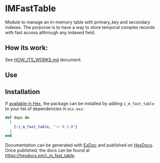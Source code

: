 # IMFastTable

Module to manage an in-memory table with primary_key and secondary indexes. The porporse is to have
a way to store temporal complex records with fast access althrough any indexed field.

## How its work:

See [HOW_ITS_WORKS.md](HOW_ITS_WORKS.md) document.

## Use

## Installation

If [available in Hex](https://hex.pm/docs/publish), the package can be installed
by adding `i_m_fast_table` to your list of dependencies in `mix.exs`:

```elixir
def deps do
  [
    {:i_m_fast_table, "~> 0.3.0"}
  ]
end
```

Documentation can be generated with [ExDoc](https://github.com/elixir-lang/ex_doc)
and published on [HexDocs](https://hexdocs.pm). Once published, the docs can
be found at <https://hexdocs.pm/i_m_fast_table>.

